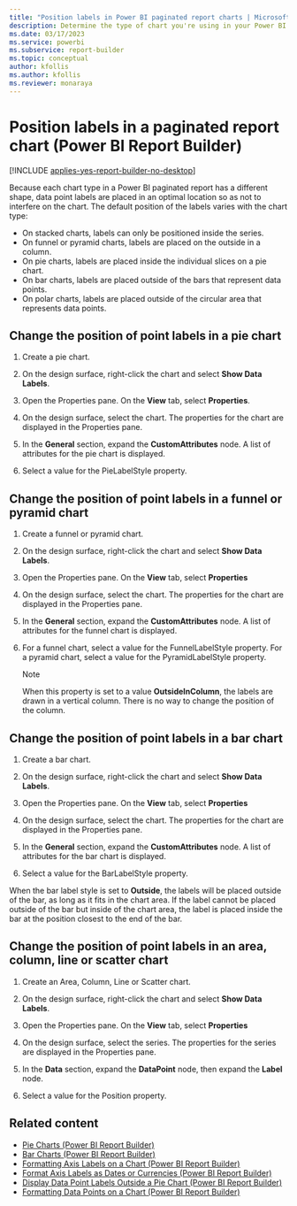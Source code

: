 ```yaml
---
title: "Position labels in Power BI paginated report charts | Microsoft Docs"
description: Determine the type of chart you're using in your Power BI paginated report to find out how to change the position of labels in that type and shape of chart.
ms.date: 03/17/2023
ms.service: powerbi
ms.subservice: report-builder
ms.topic: conceptual
author: kfollis
ms.author: kfollis
ms.reviewer: monaraya
---
```

# Position labels in a paginated report chart (Power BI Report Builder)

[!INCLUDE [applies-yes-report-builder-no-desktop](../../../includes/applies-yes-report-builder-no-desktop.md)]

Because each chart type in a Power BI paginated report has a different shape, data point labels are placed in an optimal location so as not to interfere on the chart. The default position of the labels varies with the chart type:  
  
- On stacked charts, labels can only be positioned inside the series.  
- On funnel or pyramid charts, labels are placed on the outside in a column.  
- On pie charts, labels are placed inside the individual slices on a pie chart.  
- On bar charts, labels are placed outside of the bars that represent data points.  
- On polar charts, labels are placed outside of the circular area that represents data points.  

## Change the position of point labels in a pie chart  
  
1. Create a pie chart.  
  
1. On the design surface, right-click the chart and select **Show Data Labels**.  
  
1. Open the Properties pane. On the **View** tab, select **Properties**.  
  
1. On the design surface, select the chart. The properties for the chart are displayed in the Properties pane.  
  
1. In the **General** section, expand the **CustomAttributes** node. A list of attributes for the pie chart is displayed.  
  
1. Select a value for the PieLabelStyle property.  
  
## Change the position of point labels in a funnel or pyramid chart  
  
1. Create a funnel or pyramid chart.  
  
1. On the design surface, right-click the chart and select **Show Data Labels**.  
  
1. Open the Properties pane. On the **View** tab, select **Properties**  
  
1. On the design surface, select the chart. The properties for the chart are displayed in the Properties pane.  
  
1. In the **General** section, expand the **CustomAttributes** node. A list of attributes for the funnel chart is displayed.  
  
1. For a funnel chart, select a value for the FunnelLabelStyle property. For a pyramid chart, select a value for the PyramidLabelStyle property.  
  
    > [!NOTE]  
    >  When this property is set to a value **OutsideInColumn**, the labels are drawn in a vertical column. There is no way to change the position of the column.  
  
## Change the position of point labels in a bar chart  
  
1. Create a bar chart.  
  
1. On the design surface, right-click the chart and select **Show Data Labels**.  
  
1. Open the Properties pane. On the **View** tab, select **Properties**  
  
1. On the design surface, select the chart. The properties for the chart are displayed in the Properties pane.  
  
1. In the **General** section, expand the **CustomAttributes** node. A list of attributes for the bar chart is displayed.  
  
1. Select a value for the BarLabelStyle property.  
  
 When the bar label style is set to **Outside**, the labels will be placed outside of the bar, as long as it fits in the chart area. If the label cannot be placed outside of the bar but inside of the chart area, the label is placed inside the bar at the position closest to the end of the bar.  
  
## Change the position of point labels in an area, column, line or scatter chart  
  
1. Create an Area, Column, Line or Scatter chart.  
  
1. On the design surface, right-click the chart and select **Show Data Labels**.  
  
1. Open the Properties pane. On the **View** tab, select **Properties**  
  
1. On the design surface, select the series. The properties for the series are displayed in the Properties pane.  
  
1. In the **Data** section, expand the **DataPoint** node, then expand the **Label** node.  
  
1. Select a value for the Position property.  
  
## Related content

- [Pie Charts &#40;Power BI Report Builder&#41;](/sql/reporting-services/report-design/pie-charts-report-builder-and-ssrs)   
- [Bar Charts &#40;Power BI Report Builder&#41;](/sql/reporting-services/report-design/bar-charts-report-builder-and-ssrs)   
- [Formatting Axis Labels on a Chart &#40;Power BI Report Builder&#41;](format-axis-labels-chart-report-builder.md)   
- [Format Axis Labels as Dates or Currencies &#40;Power BI Report Builder&#41;](format-axis-labels-dates-currencies-report-builder.md)
- [Display Data Point Labels Outside a Pie Chart &#40;Power BI Report Builder&#41;](display-data-point-labels-outside-pie-chart-report-builder.md)   
- [Formatting Data Points on a Chart &#40;Power BI Report Builder&#41;](/sql/reporting-services/report-design/formatting-data-points-on-a-chart-report-builder-and-ssrs)  
  
  
